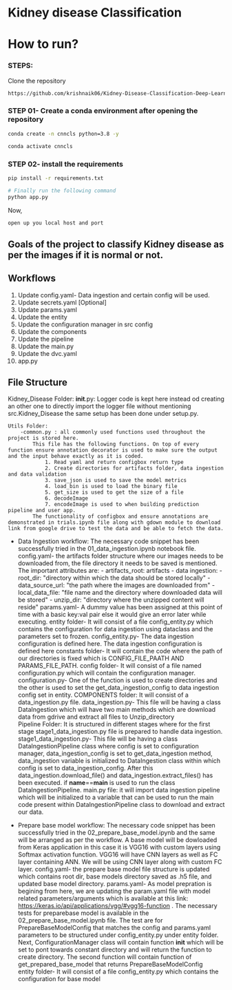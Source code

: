 # Kidney disease Classification

# How to run?
### STEPS:

Clone the repository

```bash
https://github.com/krishnaik06/Kidney-Disease-Classification-Deep-Learning-Project
```
### STEP 01- Create a conda environment after opening the repository

```bash
conda create -n cnncls python=3.8 -y
```

```bash
conda activate cnncls
```


### STEP 02- install the requirements
```bash
pip install -r requirements.txt
```

```bash
# Finally run the following command
python app.py
```

Now,
```bash
open up you local host and port
```
## Goals of the project to classify Kidney disease as per the images if it is normal or not.

## Workflows

1. Update config.yaml- Data ingestion and certain config will be used.
2. Update secrets.yaml [Optional]
3. Update params.yaml
4. Update the entity
5. Update the configuration manager in src config
6. Update the components
7. Update the pipeline 
8. Update the main.py
9. Update the dvc.yaml
10. app.py


## File Structure
Kidney_Disease Folder:
    __init__.py: Logger code is kept here instead od creating an other one to directly import the logger file without mentioning src.Kidney_Disease the same setup has been done under setup.py.

    Utils Folder:
        -common.py : all commonly used functions used throughout the project is stored here. 
            This file has the following functions. On top of every function ensure annotation decorator is used to make sure the output and the input behave exactly as it is coded.
                1. Read yaml and return configbox return type
                2. Create directories for artifacts folder, data ingestion and data validation
                3. save_json is used to save the model metrics
                4. load_bin is used to load the binary file
                5. get_size is used to get the size of a file
                6. decodeImage
                7. encodeImage is used to when building prediction pipeline and user app. 
            The functionality of configbox and ensure annotations are demonstrated in trials.ipynb file along with gdown module to download link from google drive to test the data and be able to fetch the data.   
-   Data Ingestion workflow: The necessary code snippet has been successfully tried in the 01_data_ingestion.ipynb notebook file.
    config.yaml- the artifacts folder structure where our images needs to be downloaded from, the file directory it needs to be saved is mentioned. The important attributes are:
        - artifacts_root: artifacts
        - data ingestion: 
            - root_dir: "directory within which the data should be stored locally"
            - data_source_url: "the path where the images are downloaded from"
            - local_data_file: "file name and the directory where downloaded data will be stored"
            - unzip_dir: "directory where the unzipped content will reside"
    params.yaml- A dummy value has been assigned at this point of time with a basic key:val pair else it would give an error later while executing.
    entity folder- It will consist of a file config_entity.py which contains the configuration for data ingestion using dataclass and the parameters set to frozen.
        config_entity.py- The data ingestion configuration is defined here. The data ingestion configuration is defined here
    constants folder- It will contain the code where the path of our directories is fixed which is CONFIG_FILE_PAATH AND PARAMS_FILE_PATH. 
    config folder- It will consist of a file named configuration.py which will contain the configuration manager.   
        configuration.py- One of the function is used to create directories and the other is used to set the get_data_ingestion_config to data ingestion config set in entity.
    COMPONENTS folder: It will consist of a data_ingestion.py file.
        data_ingestion.py- This file will be having a class DataIngestion which will have two main methods which are download data from gdrive and extract all files to Unzip_directory   
    Pipeline Folder: It is structured in different stages where for the first stage stage1_data_ingestion.py file is prepared to handle data ingestion.
        stage1_data_ingestion.py- This file will be having a class DataIngestionPipeline class where config is set to configuration manager, data_ingestion_config is set to get_data_ingestion method, data_ingestion variable is initialized to DataIngestion class within which config is set to data_ingestion_config. After this data_ingestion.download_file() and  data_ingestion.extract_files() has been executed.
        if __name__==__main__ is used to run the class DataIngestionPipeline.
    main.py file: it will import data ingestion pipeline which will be initialized to a variable that can be used to run the main code present within DataIngestionPipeline class to download and extract our data.     

- Prepare base model workflow: The necessary code snippet has been successfully tried in the 02_prepare_base_model.ipynb and the same will be arranged as per the workflow. A base model will be dowloaded from Keras application in this case it is VGG16 with custom layers using Softmax activation function. VGG16 will have CNN layers as well as FC layer containing ANN. We will be using CNN layer along with custom FC layer.
    config.yaml- the prepare base model file structure is updated which contains root dir, base models directory saved as .h5 file, and updated base model directory. 
    params.yaml- As model prepration is begining from here, we are updating the param.yaml file with model related parameters/arguments which is available at this link: https://keras.io/api/applications/vgg/#vgg16-function .
    The necessary tests for preparebase model is available in the 02_prepare_base_model.ipynb file. The test are for PrepareBaseModelConfig that matches the config and params.yaml parameters to be structured under config_entity.py under entity folder. 
    Next, ConfigurationManager class will contain function __init__ which will be set to pont towards constant directory and will return the function to create directory. The second function will contain function of get_prepared_base_model that returns PrepareBaseModelConfig  
    entity folder- It will consist of a file config_entity.py which contains the configuration for base model
